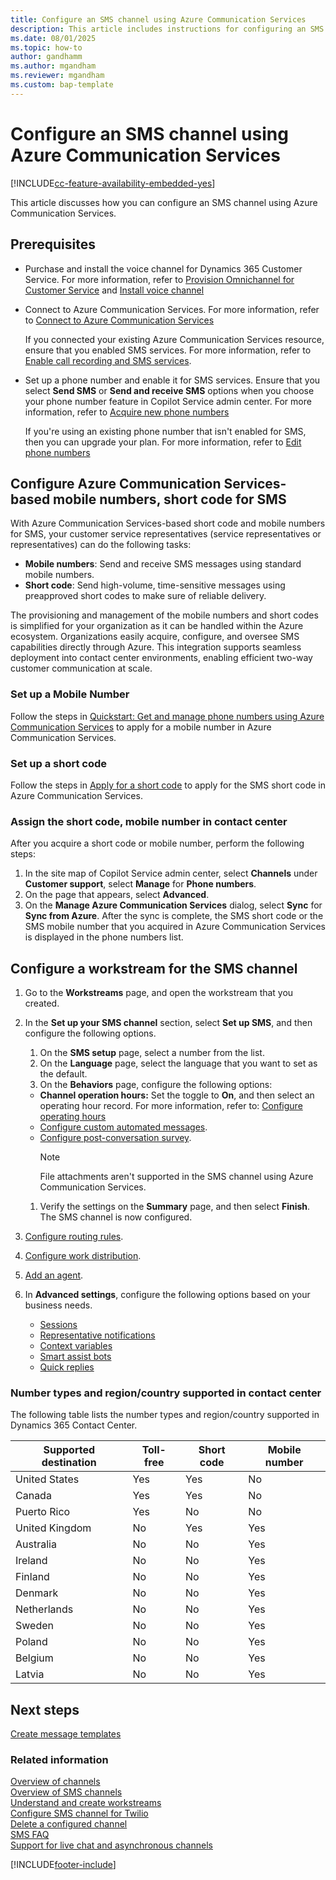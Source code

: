```yaml
---
title: Configure an SMS channel using Azure Communication Services
description: This article includes instructions for configuring an SMS channel using Azure Communication Services.
ms.date: 08/01/2025
ms.topic: how-to
author: gandhamm
ms.author: mgandham
ms.reviewer: mgandham
ms.custom: bap-template
---
```


# Configure an SMS channel using Azure Communication Services

[!INCLUDE[cc-feature-availability-embedded-yes](../../includes/cc-feature-availability-embedded-yes.md)]

This article discusses how you can configure an SMS channel using Azure Communication Services.

## Prerequisites

- Purchase and install the voice channel for Dynamics 365 Customer Service. For more information, refer to [Provision Omnichannel for Customer Service](/dynamics365/contact-center/implement/provision-channels) and [Install voice channel](voice-channel-install.md)

- Connect to Azure Communication Services. For more information, refer to [Connect to Azure Communication Services](voice-channel-acs-resource.md)
  
  If you connected your existing Azure Communication Services resource, ensure that you enabled SMS services. For more information, refer to [Enable call recording and SMS services](voice-channel-configure-services.md).

- Set up a phone number and enable it for SMS services. Ensure that you select **Send SMS** or **Send and receive SMS** options when you choose your phone number feature in Copilot Service admin center. For more information, refer to [Acquire new phone numbers](voice-channel-manage-phone-numbers.md#acquire-new-phone-numbers)

  If you're using an existing phone number that isn't enabled for SMS, then you can upgrade your plan. For more information, refer to [Edit phone numbers](voice-channel-manage-phone-numbers.md#edit-phone-numbers)

## Configure Azure Communication Services-based mobile numbers, short code for SMS

With Azure Communication Services-based short code and mobile numbers for SMS, your customer service representatives (service representatives or representatives) can do the following tasks:

- **Mobile numbers**: Send and receive SMS messages using standard mobile numbers.
- **Short code**: Send high-volume, time-sensitive messages using preapproved short codes to make sure of reliable delivery.

The provisioning and management of the mobile numbers and short codes is simplified for your organization as it can be handled within the Azure ecosystem. Organizations easily acquire, configure, and oversee SMS capabilities directly through Azure. This integration supports seamless deployment into contact center environments, enabling efficient two-way customer communication at scale. 

### Set up a Mobile Number 

Follow the steps in [Quickstart: Get and manage phone numbers using Azure Communication Services](/azure/communication-services/quickstarts/telephony/get-phone-number) to apply for a mobile number in Azure Communication Services.

### Set up a short code

Follow the steps in [Apply for a short code](/azure/communication-services/quickstarts/sms/apply-for-short-code) to apply for the SMS short code in Azure Communication Services.

### Assign the short code, mobile number in contact center

After you acquire a short code or mobile number, perform the following steps:

1. In the site map of Copilot Service admin center, select **Channels** under **Customer support**, select **Manage** for **Phone numbers**.
1. On the page that appears, select **Advanced**.
1. On the **Manage Azure Communication Services** dialog, select **Sync** for **Sync from Azure**. After the sync is complete, the SMS short code or the SMS mobile number that you acquired in Azure Communication Services is displayed in the phone numbers list.

## Configure a workstream for the SMS channel

1. Go to the **Workstreams** page, and open the workstream that you created.
1. In the **Set up your SMS channel** section, select **Set up SMS**, and then configure the following options.
   1. On the **SMS setup** page, select a number from the list.
   1. On the **Language** page, select the language that you want to set as the default.
   1. On the **Behaviors** page, configure the following options:
     - **Channel operation hours:** Set the toggle to **On**, and then select an operating hour record. For more information, refer to: [Configure operating hours](create-operating-hours.md)
     - [Configure custom automated messages](configure-automated-message.md).
     - [Configure post-conversation survey](configure-post-conversation-survey.md).
          > [!NOTE]
          > File attachments aren't supported in the SMS channel using Azure Communication Services. <br>
   
   1. Verify the settings on the **Summary** page, and then select **Finish**. The SMS channel is now configured.
1. [Configure routing rules](configure-work-classification.md).
1. [Configure work distribution](create-workstreams.md#configure-work-distribution).
1. [Add an agent](create-workstreams.md#add-an-agent-to-a-workstream).
1. In **Advanced settings**, configure the following options based on your business needs.
   - [Sessions](session-templates.md)
   - [Representative notifications](notification-templates.md#out-of-the-box-notification-templates)
   - [Context variables](manage-context-variables.md#add-context-variables)
   - [Smart assist bots](../develop/smart-assist-bot.md)
   - [Quick replies](create-quick-replies.md)

### Number types and region/country supported in contact center

The following table lists the number types and region/country supported in Dynamics 365 Contact Center.

| Supported destination | Toll-free   | Short code | Mobile number  |
|-----------------------|-------------|------------|----------------|
| United States         | Yes         | Yes        | No             |
| Canada                | Yes         | Yes        | No             |
| Puerto Rico           | Yes         | No         | No             |
| United Kingdom        | No          | Yes        | Yes            |
| Australia             | No          | No         | Yes            |
| Ireland               | No          | No         | Yes            |
| Finland               | No          | No         | Yes            |
| Denmark               | No          | No         | Yes            |
| Netherlands           | No          | No         | Yes            |
| Sweden                | No          | No         | Yes            |
| Poland                | No          | No         | Yes            |
| Belgium               | No          | No         | Yes            |
| Latvia                | No          | No         | Yes            |

## Next steps

[Create message templates](create-message-templates.md)  

### Related information

[Overview of channels](../use/channels.md)  
[Overview of SMS channels](../use/sms-channel-overview.md)  
[Understand and create workstreams](create-workstreams.md)  
[Configure SMS channel for Twilio](Configure-sms-channel-twilio.md)   
[Delete a configured channel](delete-channel.md)  
[SMS FAQ](faqs.md#sms)  
[Support for live chat and asynchronous channels](../use/channels.md)  

[!INCLUDE[footer-include](../../includes/footer-banner.md)]
